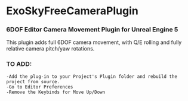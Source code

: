 # ExoSkyFreeCameraPlugin
### 6DOF Editor Camera Movement Plugin for Unreal Engine 5

This plugin adds full 6DOF camera movement, with Q/E rolling and fully relative camera pitch/yaw rotations.

### TO ADD:
```
-Add the plug-in to your Project's Plugin folder and rebuild the project from source.
-Go to Editor Preferences
-Remove the Keybinds for Move Up/Down
```
